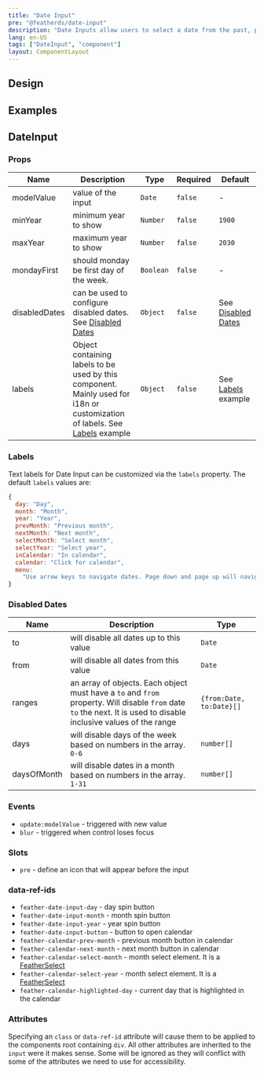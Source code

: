 ```yaml
---
title: "Date Input"
pre: "@featherds/date-input"
description: "Date Inputs allow users to select a date from the past, present or future."
lang: en-US
tags: ["DateInput", "component"]
layout: ComponentLayout
---
```


## Design

## Examples

<DateInput-Examples />

## DateInput

### Props

| Name          | Description                                                                                                                           | Type      | Required | Default                               |
| ------------- | ------------------------------------------------------------------------------------------------------------------------------------- | --------- | -------- | ------------------------------------- |
| modelValue    | value of the input                                                                                                                    | `Date`    | `false`  | -                                     |
| minYear       | minimum year to show                                                                                                                  | `Number`  | `false`  | `1900`                                |
| maxYear       | maximum year to show                                                                                                                  | `Number`  | `false`  | `2030`                                |
| mondayFirst   | should monday be first day of the week.                                                                                               | `Boolean` | `false`  | -                                     |
| disabledDates | can be used to configure disabled dates. See [Disabled Dates](#disabled-dates)                                                        | `Object`  | `false`  | See [Disabled Dates](#disabled-dates) |
| labels        | Object containing labels to be used by this component. Mainly used for i18n or customization of labels. See [Labels](#labels) example | `Object`  | `false`  | See [Labels](#labels) example         |

### Labels

Text labels for Date Input can be customized via the `labels` property. The default `labels` values are:

```js
{
  day: "Day",
  month: "Month",
  year: "Year",
  prevMonth: "Previous month",
  nextMonth: "Next month",
  selectMonth: "Select month",
  selectYear: "Select year",
  inCalendar: "In calendar",
  calendar: "Click for calendar",
  menu:
    "Use arrow keys to navigate dates. Page down and page up will navigate by month. Shift page down and shift page up will navigate by year. Press escape to exit the calendar."
}
```

### Disabled Dates

| Name        | Description                                                                                                                                                        | Type                     |
| ----------- | ------------------------------------------------------------------------------------------------------------------------------------------------------------------ | ------------------------ |
| to          | will disable all dates up to this value                                                                                                                            | `Date`                   |
| from        | will disable all dates from this value                                                                                                                             | `Date`                   |
| ranges      | an array of objects. Each object must have a `to` and `from` property. Will disable `from` date `to` the next. It is used to disable inclusive values of the range | `{from:Date, to:Date}[]` |
| days        | will disable days of the week based on numbers in the array. `0-6`                                                                                                 | `number[]`               |
| daysOfMonth | will disable dates in a month based on numbers in the array. `1-31`                                                                                                | `number[]`               |

### Events

- `update:modelValue` - triggered with new value
- `blur` - triggered when control loses focus

### Slots

- `pre` - define an icon that will appear before the input

### data-ref-ids

- `feather-date-input-day` - day spin button
- `feather-date-input-month` - month spin button
- `feather-date-input-year` - year spin button
- `feather-date-input-button` - button to open calendar
- `feather-calendar-prev-month` - previous month button in calendar
- `feather-calendar-next-month` - next month button in calendar
- `feather-calendar-select-month` - month select element. It is a [FeatherSelect](../../Select/Components/FeatherSelect.html)
- `feather-calendar-select-year` - month select element. It is a [FeatherSelect](../../Select/Components/FeatherSelect.html)
- `feather-calendar-highlighted-day` - current day that is highlighted in the calendar

### Attributes

Specifying an `class` or `data-ref-id` attribute will cause them to be applied to the components root containing `div`. All other attributes are inherited to the `input` were it makes sense. Some will be ignored as they will conflict with some of the attributes we need to use for accessibility.
